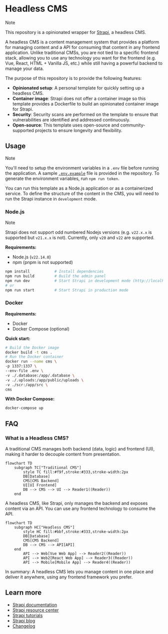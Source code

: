 # Headless CMS

> [!NOTE]
> This repository is a opinionated wrapper for [Strapi](https://strapi.io), a headless CMS.

A headless CMS is a content management system that provides a platform for managing content and a API for consuming that content in any frontend application. Unlike traditional CMSs, you are not tied to a specific frontend stack, allowing you to use any technology you want for the frontend (e.g. Vue, React, HTML + Vanilla JS, etc.) while still having a powerful backend to manage your data.

The purpose of this repository is to provide the following features:

- **Opinionated setup**: A personal template for quickly setting up a headless CMS.
- **Container image**: Strapi does not offer a container image so this template provides a Dockerfile to build an opinionated container image for Strapi.
- **Security**: Security scans are performed on the template to ensure that vulnerabilities are identified and addressed continuously.
- **Open-source**: This template uses open-source and community-supported projects to ensure longevity and flexibility.

## Usage

> [!NOTE]
> You'll need to setup the environment variables in a `.env` file before running the application. A sample [`.env.example`](.env.example) file is provided in the repository. To generate the environment variables, run `npm run token`.

You can run this template as a Node.js application or as a containerized service. To define the structure of the content in the CMS, you will need to run the Strapi instance in `development` mode.

### Node.js

> [!NOTE]
> Strapi does not support odd numbered Nodejs versions (e.g. `v22.x.x` is supported but `v21.x.x` is not). Currently, only `v20` and `v22` are supported.

**Requirements:**

- Node.js (`v22.14.0`)
- npm (pnpm is not supported)

```bash
npm install           # Install dependencies
npm run build         # Build the admin panel
npm run dev           # Start Strapi in development mode (http://localhost:1337)
# or
npm run start         # Start Strapi in production mode
```

### Docker

**Requirements:**

- Docker
- Docker Compose (optional)

**Quick start:**

```bash
# Build the Docker image
docker build -t cms .
# Run the Docker container
docker run --name cms \
-p 1337:1337 \
--env-file .env \
-v ./.database:/app/.database \
-v ./.uploads:/app/public/uploads \
-v ./scr:/app/src \
cms
```

**With Docker Compose:**

```bash
docker-compose up
```

## FAQ

### What is a Headless CMS?

A traditional CMS manages both backend (data, logic) and frontend (UI), making it harder to decouple content from presentation.

```mermaid
flowchart TD
    subgraph TC["Traditional CMS"]
        style TC fill:#f9f,stroke:#333,stroke-width:2px
        DB[Database]
        CMS[CMS Backend]
        UI[UI Frontend]
        DB --> CMS --> UI --> Reader1((Reader))
    end
```

A headless CMS, like Strapi, only manages the backend and exposes content via an API. You can use any frontend technology to consume the API.

```mermaid
flowchart TD
    subgraph HC["Headless CMS"]
        style HC fill:#bbf,stroke:#333,stroke-width:2px
        DB[Database]
        CMS[CMS Backend]
        DB --> CMS --> API[API]
    end
        API --> Web[Vue Web App] --> Reader2((Reader))
        API --> Web2[React Web App] --> Reader3((Reader))
        API --> Mobile[Mobile App] --> Reader4((Reader))
```

In summary: A headless CMS lets you manage content in one place and deliver it anywhere, using any frontend framework you prefer.

## Learn more

- [Strapi documentation](https://docs.strapi.io)
- [Strapi resource center](https://strapi.io/resource-center)
- [Strapi tutorials](https://strapi.io/tutorials)
- [Strapi blog](https://strapi.io/blog)
- [Changelog](https://strapi.io/changelog)
